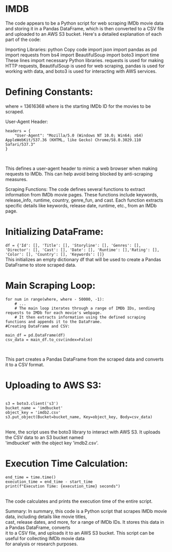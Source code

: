 # IMDB
 The code appears to be a Python script for web scraping IMDb movie data and storing it in a Pandas DataFrame, which is then converted to a CSV file and uploaded to an AWS S3 bucket. Here's a detailed explanation of each part of the code:

Importing Libraries:
python
Copy code
import json
import pandas as pd
import requests
from bs4 import BeautifulSoup
import boto3
import time
These lines import necessary Python libraries. requests is used for making HTTP requests, BeautifulSoup is used for web scraping, pandas is used for working with data, and boto3 is used for interacting with AWS services.

# Defining Constants:

where = 13616368
where is the starting IMDb ID for the movies to be scraped.

User-Agent Header:
```
headers = {
    "User-Agent": "Mozilla/5.0 (Windows NT 10.0; Win64; x64) AppleWebKit/537.36 (KHTML, like Gecko) Chrome/58.0.3029.110 Safari/537.3"
}
```
<br>

This defines a user-agent header to mimic a web browser when making requests to IMDb. This can help avoid being blocked by anti-scraping measures.

Scraping Functions:
The code defines several functions to extract information from IMDb movie pages. These functions include keywords, release_info, runtime, country, genre_fun, and cast. Each function extracts specific details like keywords, release date, runtime, etc., from an IMDb page.

# Initializing DataFrame:

```df = {'Id': [], 'Title': [], 'Storyline': [], 'Genres': [], 'Director': [], 'Cast': [], 'Date': [], 'Runtime': [],'Rating': [], 'Color': [], 'Country': [], 'Keywords': []}```
<br>
This initializes an empty dictionary df that will be used to create a Pandas DataFrame to store scraped data.

# Main Scraping Loop:
```
for num in range(where, where - 50000, -1):
    # ...
    # The main loop iterates through a range of IMDb IDs, sending requests to IMDb for each movie's webpage.
    # It then extracts information using the defined scraping functions and appends it to the DataFrame.
#Creating DataFrame and CSV:

main_df = pd.DataFrame(df)
csv_data = main_df.to_csv(index=False)
```
<br>

This part creates a Pandas DataFrame from the scraped data and converts it to a CSV format.

# Uploading to AWS S3:
```

s3 = boto3.client('s3')
bucket_name = 'imdbucket'
object_key = 'imdb2.csv'
s3.put_object(Bucket=bucket_name, Key=object_key, Body=csv_data)
```
<br>
Here, the script uses the boto3 library to interact with AWS S3. It uploads the CSV data to an S3 bucket named <br> 'imdbucket' with the object key 'imdb2.csv'.

# Execution Time Calculation:
```
end_time = time.time()
execution_time = end_time - start_time
print(f"Execution Time: {execution_time} seconds")
```
<br>
The code calculates and prints the execution time of the entire script.

Summary:
In summary, this code is a Python script that scrapes IMDb movie data, including details like movie titles,<br>
cast, release dates, and more, for a range of IMDb IDs. It stores this data in a Pandas DataFrame, converts <br>
it to a CSV file, and uploads it to an AWS S3 bucket. This script can be useful for collecting IMDb movie data <br>
for analysis or research purposes.
